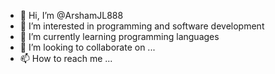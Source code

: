 - 👋 Hi, I’m @ArshamJL888
- 👀 I’m interested in programming and software development
- 🌱 I’m currently learning programming languages
- 💞️ I’m looking to collaborate on ...
- 📫 How to reach me ...

<!---
ArshamJL888/ArshamJL888 is a ✨ special ✨ repository because its `README.md` (this file) appears on your GitHub profile.
You can click the Preview link to take a look at your changes.
--->
